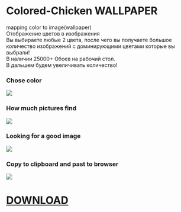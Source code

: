 Colored-Chicken WALLPAPER
===============

mapping color to image(wallpaper)<br>
Отображение цветов в изображения<br>
Вы выбираете любые 2 цвета, после чего вы получаете большое количество изображений с доминирующими цветами которые вы выбрали!<br>
В наличии 25000+ Обоев на рабочий стол.<br>
В дальшем будем увеличивать количество!<br>
<H3>Chose color</H3>
<img src="http://s18.postimg.org/k1mrxdqzd/DEMO1.png">

<H3>How much pictures find</H3>
<img src="http://s18.postimg.org/ggqwe5mft/DEMO2.png">

<H3>Looking for a good image</H3>
<img src="http://s18.postimg.org/5wgyvkhy1/DEMO3.png">
<H3>Copy to clipboard and past to browser</H3>
<img src="http://s18.postimg.org/fv1xi1rdj/DEMO4.png">
<H1><a href="https://github.com/betkapolymorphic/Colored-Chicken/releases/tag/1.0.0.0">DOWNLOAD<a></H1>

